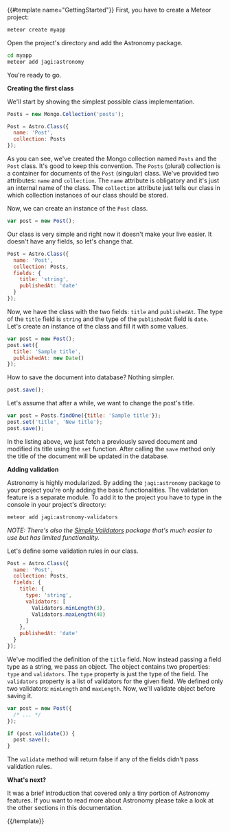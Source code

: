 {{#template name="GettingStarted"}}
First, you have to create a Meteor project:

```sh
meteor create myapp
```

Open the project's directory and add the Astronomy package.

```sh
cd myapp
meteor add jagi:astronomy
```

You're ready to go.

**Creating the first class**

We'll start by showing the simplest possible class implementation.

```js
Posts = new Mongo.Collection('posts');

Post = Astro.Class({
  name: 'Post',
  collection: Posts
});
```

As you can see, we've created the Mongo collection named `Posts` and the `Post`  class. It's good to keep this convention. The `Posts` (plural) collection is a container for documents of the `Post` (singular) class. We've provided two attributes: `name` and `collection`. The `name` attribute is obligatory and it's just an internal name of the class. The `collection` attribute just tells our class in which collection instances of our class should be stored.

Now, we can create an instance of the `Post` class.

```js
var post = new Post();
```

Our class is very simple and right now it doesn't make your live easier. It doesn't have any fields, so let's change that.

```js
Post = Astro.Class({
  name: 'Post',
  collection: Posts,
  fields: {
    title: 'string',
    publishedAt: 'date'
  }
});
```

Now, we have the class with the two fields: `title` and `publishedAt`. The type of the `title` field is `string` and the type of the `publishedAt` field is `date`. Let's create an instance of the class and fill it with some values.

```js
var post = new Post();
post.set({
  title: 'Sample title',
  publishedAt: new Date()
});
```

How to save the document into database? Nothing simpler.

```js
post.save();
```

Let's assume that after a while, we want to change the post's title.

```js
var post = Posts.findOne({title: 'Sample title'});
post.set('title', 'New title');
post.save();
```

In the listing above, we just fetch a previously saved document and modified its title using the `set` function. After calling the `save` method only the title of the document will be updated in the database.

**Adding validation**

Astronomy is highly modularized. By adding the `jagi:astronomy` package to your project you're only adding the basic functionalities. The validation feature is a separate module. To add it to the project you have to type in the console in your project's directory:

```sh
meteor add jagi:astronomy-validators
```

*NOTE: There's also the [Simple Validators](https://atmospherejs.com/jagi/astronomy-simple-validators) package that's much easier to use but has limited functionality.*

Let's define some validation rules in our class.

```js
Post = Astro.Class({
  name: 'Post',
  collection: Posts,
  fields: {
    title: {
      type: 'string',
      validators: [
        Validators.minLength(3),
        Validators.maxLength(40)
      ]
    },
    publishedAt: 'date'
  }
});
```

We've modified the definition of the `title` field. Now instead passing a field type as a string, we pass an object. The object contains two properties: `type` and `validators`. The `type` property is just the type of the field. The `validators` property is a list of validators for the given field. We defined only two validators: `minLength` and `maxLength`. Now, we'll validate object before saving it.

```js
var post = new Post({
  /* ... */
});

if (post.validate()) {
  post.save();
}
```

The `validate` method will return false if any of the fields didn't pass validation rules.

**What's next?**

It was a brief introduction that covered only a tiny portion of Astronomy features. If you want to read more about Astronomy please take a look at the other sections in this documentation.

{{/template}}
